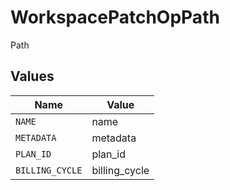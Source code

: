 # WorkspacePatchOpPath

Path


## Values

| Name            | Value           |
| --------------- | --------------- |
| `NAME`          | name            |
| `METADATA`      | metadata        |
| `PLAN_ID`       | plan_id         |
| `BILLING_CYCLE` | billing_cycle   |